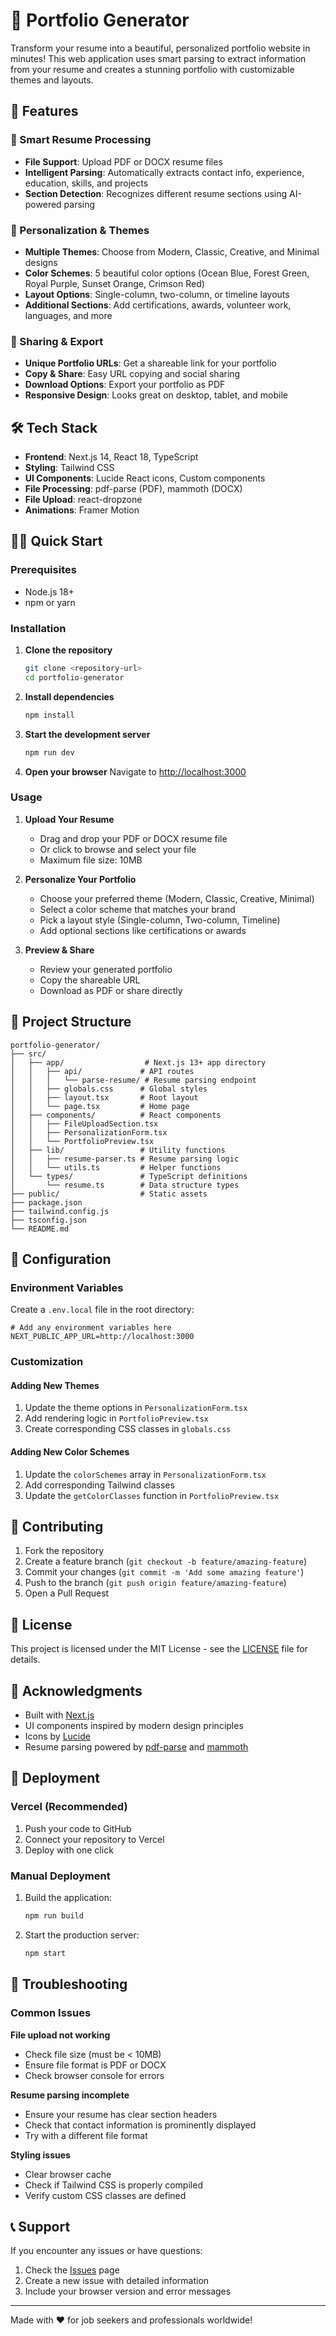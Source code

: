 # 🎨 Portfolio Generator

Transform your resume into a beautiful, personalized portfolio website in minutes! This web application uses smart parsing to extract information from your resume and creates a stunning portfolio with customizable themes and layouts.

## 🚀 Features

### 📄 Smart Resume Processing
- **File Support**: Upload PDF or DOCX resume files
- **Intelligent Parsing**: Automatically extracts contact info, experience, education, skills, and projects
- **Section Detection**: Recognizes different resume sections using AI-powered parsing

### 🎨 Personalization & Themes
- **Multiple Themes**: Choose from Modern, Classic, Creative, and Minimal designs
- **Color Schemes**: 5 beautiful color options (Ocean Blue, Forest Green, Royal Purple, Sunset Orange, Crimson Red)
- **Layout Options**: Single-column, two-column, or timeline layouts
- **Additional Sections**: Add certifications, awards, volunteer work, languages, and more

### 🔗 Sharing & Export
- **Unique Portfolio URLs**: Get a shareable link for your portfolio
- **Copy & Share**: Easy URL copying and social sharing
- **Download Options**: Export your portfolio as PDF
- **Responsive Design**: Looks great on desktop, tablet, and mobile

## 🛠️ Tech Stack

- **Frontend**: Next.js 14, React 18, TypeScript
- **Styling**: Tailwind CSS
- **UI Components**: Lucide React icons, Custom components
- **File Processing**: pdf-parse (PDF), mammoth (DOCX)
- **File Upload**: react-dropzone
- **Animations**: Framer Motion

## 🏃‍♂️ Quick Start

### Prerequisites
- Node.js 18+ 
- npm or yarn

### Installation

1. **Clone the repository**
   ```bash
   git clone <repository-url>
   cd portfolio-generator
   ```

2. **Install dependencies**
   ```bash
   npm install
   ```

3. **Start the development server**
   ```bash
   npm run dev
   ```

4. **Open your browser**
   Navigate to [http://localhost:3000](http://localhost:3000)

### Usage

1. **Upload Your Resume**
   - Drag and drop your PDF or DOCX resume file
   - Or click to browse and select your file
   - Maximum file size: 10MB

2. **Personalize Your Portfolio**
   - Choose your preferred theme (Modern, Classic, Creative, Minimal)
   - Select a color scheme that matches your brand
   - Pick a layout style (Single-column, Two-column, Timeline)
   - Add optional sections like certifications or awards

3. **Preview & Share**
   - Review your generated portfolio
   - Copy the shareable URL
   - Download as PDF or share directly

## 📁 Project Structure

```
portfolio-generator/
├── src/
│   ├── app/                  # Next.js 13+ app directory
│   │   ├── api/             # API routes
│   │   │   └── parse-resume/ # Resume parsing endpoint
│   │   ├── globals.css      # Global styles
│   │   ├── layout.tsx       # Root layout
│   │   └── page.tsx         # Home page
│   ├── components/          # React components
│   │   ├── FileUploadSection.tsx
│   │   ├── PersonalizationForm.tsx
│   │   └── PortfolioPreview.tsx
│   ├── lib/                 # Utility functions
│   │   ├── resume-parser.ts # Resume parsing logic
│   │   └── utils.ts         # Helper functions
│   └── types/               # TypeScript definitions
│       └── resume.ts        # Data structure types
├── public/                  # Static assets
├── package.json
├── tailwind.config.js
├── tsconfig.json
└── README.md
```

## 🔧 Configuration

### Environment Variables

Create a `.env.local` file in the root directory:

```env
# Add any environment variables here
NEXT_PUBLIC_APP_URL=http://localhost:3000
```

### Customization

#### Adding New Themes
1. Update the theme options in `PersonalizationForm.tsx`
2. Add rendering logic in `PortfolioPreview.tsx`
3. Create corresponding CSS classes in `globals.css`

#### Adding New Color Schemes
1. Update the `colorSchemes` array in `PersonalizationForm.tsx`
2. Add corresponding Tailwind classes
3. Update the `getColorClasses` function in `PortfolioPreview.tsx`

## 🤝 Contributing

1. Fork the repository
2. Create a feature branch (`git checkout -b feature/amazing-feature`)
3. Commit your changes (`git commit -m 'Add some amazing feature'`)
4. Push to the branch (`git push origin feature/amazing-feature`)
5. Open a Pull Request

## 📝 License

This project is licensed under the MIT License - see the [LICENSE](LICENSE) file for details.

## 🙏 Acknowledgments

- Built with [Next.js](https://nextjs.org/)
- UI components inspired by modern design principles
- Icons by [Lucide](https://lucide.dev/)
- Resume parsing powered by [pdf-parse](https://github.com/modesty/pdf2json) and [mammoth](https://github.com/mwilliamson/mammoth.js)

## 🚀 Deployment

### Vercel (Recommended)

1. Push your code to GitHub
2. Connect your repository to Vercel
3. Deploy with one click

### Manual Deployment

1. Build the application:
   ```bash
   npm run build
   ```

2. Start the production server:
   ```bash
   npm start
   ```

## 🐛 Troubleshooting

### Common Issues

**File upload not working**
- Check file size (must be < 10MB)
- Ensure file format is PDF or DOCX
- Check browser console for errors

**Resume parsing incomplete**
- Ensure your resume has clear section headers
- Check that contact information is prominently displayed
- Try with a different file format

**Styling issues**
- Clear browser cache
- Check if Tailwind CSS is properly compiled
- Verify custom CSS classes are defined

## 📞 Support

If you encounter any issues or have questions:

1. Check the [Issues](https://github.com/your-repo/issues) page
2. Create a new issue with detailed information
3. Include your browser version and error messages

---

Made with ❤️ for job seekers and professionals worldwide! 